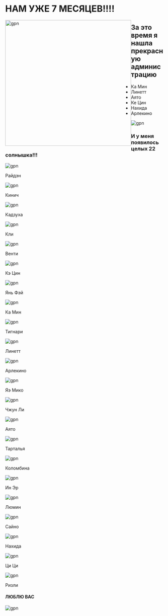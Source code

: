 <!DOCTYPE html>
<html lang="ru">
    <head>
        <meta charset="utf-8">
        <link rel="stylesheet" href="style.css">
        <title> REYSOL FLUD </title>
        <link rel="shortcut icon" href="bb.jpg" type="image/x-icon">
    </head>
    <body>
        <h1> НАМ УЖЕ 7 МЕСЯЦЕВ!!!! </h1>
        <img src="mm.jpg" alt="gpn"
        width="400px"
        height="400px"
       style="float:left">
       <h2> За это время я нашла прекрасную администрацию </h2>
    <ul>
        <li> Ка Мин</li>
        <li> Линетт </li>
        <li> Аято </li>
        <li> Ке Цин </li>
        <li> Нахида </li>
        <li> Арлекино </li>
    </ul>
    <img src="cc.jpg" alt="gpn" style="top: 100px;" class="socks">
       <h3>И у меня появилось целых 22 солнышка!!!</h3>
    <img src="1.jpg" alt="gpn" style="top: 100px;" class="will">
       <p class="wil"> Райдэн </p>
    <img src="2.jpg" alt="gpn" style="top: 100px;" class="rill">
       <p class="ril">Кинич</p>
    <img src="3.jpg" alt="gpn" style="top: 100px;" class="till">
       <p class="til"> Кадзуха </p>
    <img src="4.jpg" alt="gpn" style="top: 100px;" class="yill">
       <p class="yil"> Кли </p>
    <img src="5.jpg" alt="gpn" style="top: 100px;" class="uill">
       <p class="uil"> Венти</p>
    <img src="6.jpg" alt="gpn" style="top: 100px;" class="aill">
       <p class="ail"> Кэ Цин</p>
    <img src="7.jpg" alt="gpn" style="top: 100px;" class="sill">
       <p class="sil"> Янь Фэй </p>
    <img src="8.jpg" alt="gpn" style="top: 100px;" class="dill">
       <p class="dil"> Ка Мин</p>
    <img src="9.jpg" alt="gpn" style="top: 100px;" class="fill">
       <p class="fil"> Тигнари </p>
    <img src="10.jpg" alt="gpn" style="top: 100px;" class="gill">
       <p class="gil"> Линетт </p>
    <img src="11.jpg" alt="gpn" style="top: 100px;" class="hill">
       <p class="hil"> Арлекино </p>
    <img src="12.jpg" alt="gpn" style="top: 100px;" class="jill">
       <p class="jil"> Яэ Мико </p>
    <img src="13.jpg" alt="gpn" style="top: 100px;" class="kill">
       <p class="kil"> Чжун Ли </p>
    <img src="14.jpg" alt="gpn" style="top: 100px;" class="zill">
       <p class="zil"> Аято </p>
    <img src="15.jpg" alt="gpn" style="top: 100px;" class="xill">
       <p class="xil"> Тарталья </p>
    <img src="16.jpg" alt="gpn" style="top: 100px;" class="cill">
       <p class="cil"> Коломбина </p>
    <img src="17.jpg" alt="gpn" style="top: 100px;" class="vill">
       <p class="vil"> Ин Эр </p>
    <img src="18.jpg" alt="gpn" style="top: 100px;" class="bill">
       <p class="bil"> Люмин </p>
    <img src="19.jpg" alt="gpn" style="top: 100px;" class="nill">
       <p class="nil"> Сайно </p>
    <img src="20.jpg" alt="gpn" style="top: 100px;" class="mill">
       <p class="mil"> Нахида </p>
    <img src="21.jpg" alt="gpn" style="top: 100px;" class="oill">
       <p class="oil"> Ци Ци </p>
    <img src="22.jpg" alt="gpn" style="top: 100px;" class="pill">
       <p class="pil"> Ризли </p>
       <h4>ЛЮБЛЮ ВАС</h4>
    <img src="23.jpg" alt="gpn" style="top: 100px;" class="qll">
    </body>
</html>
